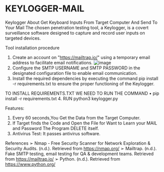 # KEYLOGGER-MAIL

Keylogger About Get Keyboard Inputs From Target Computer And Send To Your Mail
     The chosen penetration testing tool, a Keylogger, is a covert surveillance software designed to capture and record user inputs on targeted devices. 

Tool installation procedure  
1. Create an account on "https://mailtrap.io/" using a temporary email address to facilitate email notifications.
     ![image](https://github.com/mm0900/KEYLOGGER-MAIL/assets/103401842/b200810e-6874-47de-b982-cdebf64a3f67)
2. Configure the SMTP USERNAME and SMTP PASSWORD in the designated configuration file to enable email communication.
3. Install the required dependencies by executing the command pip install -r requirements.txt to ensure the proper functioning of the Keylogger.

TO INSTALL REQUIREMENTS.TXT WE NEED TO RUN THE COMMAND
• pip install -r requirements.txt
4. RUN python3 keylogger.py

Features:
1. Every 60 seconds,You Get the Data from the Target Computer.
2. If Target finds the Code and Open the File for Want to Learn your MAIL and
Password The Program DELETE itself.
3. Antivirus Test:
 It passes antivirus software.

References
➢ Nmap - Free Security Scanner for Network Exploration & Security Audits. (n.d.).
Retrieved from https://nmap.org/
➢ Mailtrap. (n.d.). Fake SMTP testing, email testing for QA & development teams.
Retrieved from https://mailtrap.io/
➢ Python. (n.d.). Retrieved from https://www.python.org/ 

